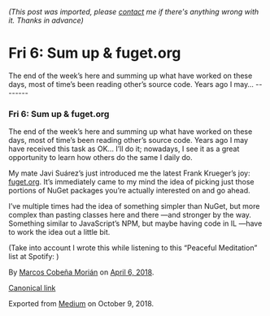*(This post was imported, please [contact](#/contact) me if there's anything wrong with it. Thanks in advance)*

  # Fri 6: Sum up & fuget.org

   The end of the week’s here and summing up what have worked on these days, most of time’s been reading other’s source code. Years ago I may…   --------
  
### Fri 6: Sum up & fuget.org

The end of the week’s here and summing up what have worked on these days, most of time’s been reading other’s source code. Years ago I may have received this task as OK… I’ll do it; nowadays, I see it as a great opportunity to learn how others do the same I daily do.

My mate Javi Suárez’s just introduced me the latest Frank Krueger’s joy: [fuget.org](http://www.fuget.org). It’s immediately came to my mind the idea of picking just those portions of NuGet packages you’re actually interested on and go ahead.

I’ve multiple times had the idea of something simpler than NuGet, but more complex than pasting classes here and there —and stronger by the way. Something similar to JavaScript’s NPM, but maybe having code in IL —have to work the idea out a little bit.

(Take into account I wrote this while listening to this “Peaceful Meditation” list at Spotify: )

  
  
  By [Marcos Cobeña Morián](https://medium.com/@MarcosCobena) on [April 6, 2018](https://medium.com/p/defecbf27385).

[Canonical link](https://medium.com/@MarcosCobena/fri-6-sum-up-fuget-org-defecbf27385)

Exported from [Medium](https://medium.com) on October 9, 2018.

